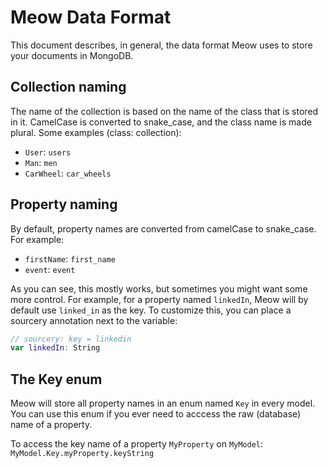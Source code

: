 # Meow Data Format

This document describes, in general, the data format Meow uses to store your documents in MongoDB.

## Collection naming

The name of the collection is based on the name of the class that is stored in it. CamelCase is converted to snake_case, and the class name is made plural. Some examples (class: collection):

- `User`: `users`
- `Man`: `men`
- `CarWheel`: `car_wheels`

## Property naming

By default, property names are converted from camelCase to snake_case. For example:

- `firstName`: `first_name`
- `event`: `event`

As you can see, this mostly works, but sometimes you might want some more control. For example, for a property named `linkedIn`, Meow will by default use `linked_in` as the key. To customize this, you can place a sourcery annotation next to the variable:

```swift
// sourcery: key = linkedin
var linkedIn: String
```

## The Key enum

Meow will store all property names in an enum named `Key` in every model. You can use this enum if you ever need to acccess the raw (database) name of a property.

To access the key name of a property `MyProperty` on `MyModel`:  `MyModel.Key.myProperty.keyString`